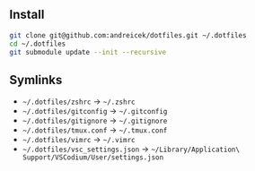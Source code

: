 ## Install

```bash
git clone git@github.com:andreicek/dotfiles.git ~/.dotfiles
cd ~/.dotfiles
git submodule update --init --recursive 
```

## Symlinks

* `~/.dotfiles/zshrc` -> `~/.zshrc`
* `~/.dotfiles/gitconfig` -> `~/.gitconfig`
* `~/.dotfiles/gitignore` -> `~/.gitignore`
* `~/.dotfiles/tmux.conf` -> `~/.tmux.conf`
* `~/.dotfiles/vimrc` -> `~/.vimrc`
* `~/.dotfiles/vsc_settings.json` -> `~/Library/Application\ Support/VSCodium/User/settings.json`
